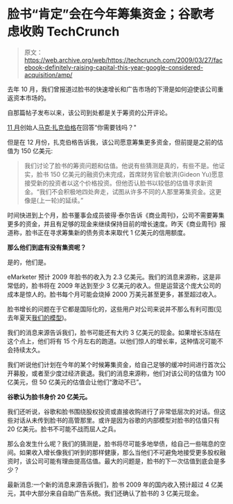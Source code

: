 # 脸书“肯定”会在今年筹集资金；谷歌考虑收购 TechCrunch

> 原文：<https://web.archive.org/web/https://techcrunch.com/2009/03/27/facebook-definitely-raising-capital-this-year-google-considered-acquisition/amp/>

去年 10 月，我们曾报道过脸书的快速增长和广告市场的下滑是如何迫使该公司重返资本市场的。

自那篇帖子发布以来，该公司到处都是关于筹资的公开评论。

[11 月](https://web.archive.org/web/20230130234825/http://techcrunch.com/2008/11/06/liveblogging-facebooks-mark-zuckerberg-at-web-20/)创始人[马克·扎克伯格](https://web.archive.org/web/20230130234825/http://www.crunchbase.com/person/mark-zuckerberg)在回答“你需要钱吗？"

但是在 12 月份，扎克伯格告诉我，该公司愿意筹集更多资金，但前提是之前的估值为 150 亿美元:

> 我们讨论了脸书的筹资问题和估值。他说有些猜测是真的，有些不是。他证实，脸书 150 亿美元的融资仍未完成，首席财务官俞敏洪(Gideon Yu)愿意接受新的投资者以这个价格投资。但他否认脸书以较低的估值寻求新资金。“我们不会积极地四处奔走，试图从许多不同的人那里筹集资金。这更像是(上一轮)的延续。”

时间快进到上个月，脸书董事会成员彼得·泰尔告诉《商业周刊》，公司不需要筹集更多的资金，并且有足够的现金来继续保持目前的增长速度。昨天《商业周刊》报道称，脸书正在寻求筹集新的债务资本来取代 1 亿美元的信用额度。

**那么他们到底有没有集资呢？**

是的，他们是。

eMarketer 预计 2009 年脸书的收入为 2.3 亿美元。我们的消息来源称，这是非常低的，脸书将在 2009 年达到至少 3 亿美元的收入。但是运营这个庞大公司的成本是惊人的。脸书每个月可能会烧掉 2000 万美元甚至更多，甚至超过收入。

脸书增长的问题在于它都是国际化的，这些用户对公司来说并不那么有利可图(见去年夏天[我们的模型](https://web.archive.org/web/20230130234825/http://techcrunch.com/2008/06/23/modeling-the-real-market-value-of-social-networks/))。

我们的消息来源告诉我们，脸书可能还有大约 3 亿美元的现金。如果增长冻结在这个点上，他们将有 15 个月左右的跑道。以他们惊人的增长率，这种情况可能不会持续太久。

我们听说他们计划在今年的某个时候筹集资金，给自己足够的缓冲时间进行首次公开募股，或者至少度过经济衰退。我们的消息来源称，他们对该公司的估值为 100 亿美元，但 50 亿美元的估值会让他们“激动不已”。

**谷歌认为脸书身价 20 亿美元。**

我们还听说，谷歌和脸书围绕股权投资或直接收购进行了非常低层次的对话。但这些对话从未传到脸书的高管那里。或许是因为谷歌的内部模型对脸书的估值只有 20 亿美元。脸书不可能不战而屈人之兵。

那么会发生什么呢？我们的猜测是，脸书将尽可能多地举债，给自己一些喘息的空间。如果收入增长像我们听到的那样健康，那么当他们不可避免地接受更多股权融资时，该公司可能有理由提高估值。最大的问题是，脸书的下一次估值到底会是多少？

最新消息:一个新的消息来源告诉我们，脸书 2009 年的国内收入预计超过 4 亿美元，其中大部分来自自助广告系统。我们还确认了脸书的 3 亿美元现金。

<amp-analytics data-credentials="include" class="i-amphtml-layout-fixed i-amphtml-layout-size-defined" i-amphtml-layout="fixed"></amp-analytics>